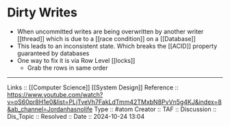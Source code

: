 # Dirty Writes

- When uncommitted writes are being overwritten by another writer [[thread]] which is due to a [[race condition]] on a [[Database]]
- This leads to an inconsistent state. Which breaks the [[ACID]] property guaranteed by databases
- One way to fix it is via Row Level [[locks]]
	- Grab the rows in same order

---
Links :: [[Computer Science]] [[System Design]]
Reference :: https://www.youtube.com/watch?v=oS60pr8H1e0&list=PLjTveVh7FakLdTmm42TMxbN8PvVn5g4KJ&index=8&ab_channel=Jordanhasnolife
Type :: #atom
Creator ::
TAF ::
Discussion ::
Dis_Topic :: 
Resolved ::
Date :: 2024-10-24 13:04
